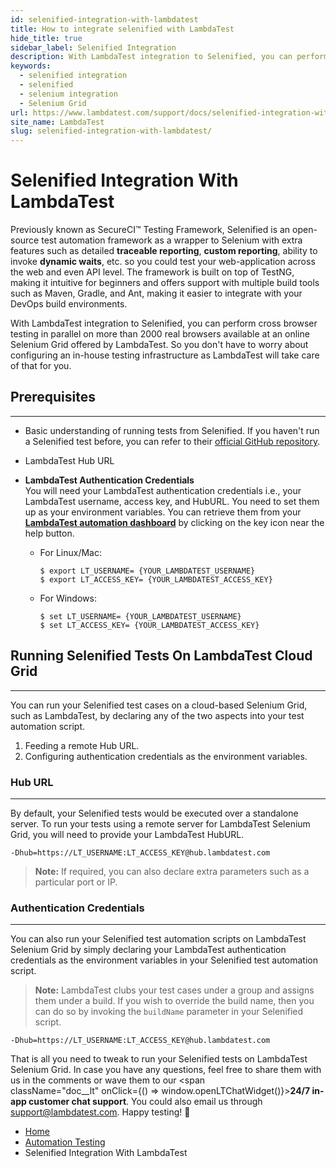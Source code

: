 ```yaml
---
id: selenified-integration-with-lambdatest
title: How to integrate selenified with LambdaTest
hide_title: true
sidebar_label: Selenified Integration
description: With LambdaTest integration to Selenified, you can perform cross browser testing in parallel on more than 2000 real browsers available at an online Selenium Grid offered by LambdaTest. So you don’t have to worry about configuring an in-house testing infrastructure as LambdaTest will take care of that for you.
keywords:
  - selenified integration
  - selenified
  - selenium integration
  - Selenium Grid
url: https://www.lambdatest.com/support/docs/selenified-integration-with-lambdatest/
site_name: LambdaTest
slug: selenified-integration-with-lambdatest/
--- 
```

# Selenified Integration With LambdaTest
Previously known as SecureCI™ Testing Framework, Selenified is an open-source test automation framework as a wrapper to Selenium with extra features such as detailed **traceable reporting**, **custom reporting**, ability to invoke **dynamic waits**, etc. so you could test your web-application across the web and even API level. The framework is built on top of TestNG, making it intuitive for beginners and offers support with multiple build tools such as Maven, Gradle, and Ant, making it easier to integrate with your DevOps build environments.

With LambdaTest integration to Selenified, you can perform cross browser testing in parallel on more than 2000 real browsers available at an online Selenium Grid offered by LambdaTest. So you don't have to worry about configuring an in-house testing infrastructure as LambdaTest will take care of that for you.

## Prerequisites
-----------------------------------------------------------------------------------------------------------------------------
* Basic understanding of running tests from Selenified. If you haven't run a Selenified test before, you can refer to their [official GitHub repository][1].
* LambdaTest Hub URL
* **LambdaTest Authentication Credentials**   
You will need your LambdaTest authentication credentials i.e., your LambdaTest username, access key, and HubURL. You need to set them up as your environment variables. You can retrieve them from your **[LambdaTest automation dashboard][2]** by clicking on the key icon near the help button.

   * For Linux/Mac:  

        ```
        $ export LT_USERNAME= {YOUR_LAMBDATEST_USERNAME}
        $ export LT_ACCESS_KEY= {YOUR_LAMBDATEST_ACCESS_KEY}
        ```

    * For Windows: 
        ```
        $ set LT_USERNAME= {YOUR_LAMBDATEST_USERNAME}
        $ set LT_ACCESS_KEY= {YOUR_LAMBDATEST_ACCESS_KEY}
        ```
## Running Selenified Tests On LambdaTest Cloud Grid
-----------------------------------------------------------------------------------------------------------------------------
You can run your Selenified test cases on a cloud-based Selenium Grid, such as LambdaTest, by declaring any of the two aspects into your test automation script.

1. Feeding a remote Hub URL.
2. Configuring authentication credentials as the environment variables.

### Hub URL
-----------------------------------------------------------------------------------------------------------------------------
By default, your Selenified tests would be executed over a standalone server. To run your tests using a remote server for LambdaTest Selenium Grid, you will need to provide your LambdaTest HubURL.

```
-Dhub=https://LT_USERNAME:LT_ACCESS_KEY@hub.lambdatest.com
```

>**Note:** If required, you can also declare extra parameters such as a particular port or IP.

### Authentication Credentials
***
You can also run your Selenified test automation scripts on LambdaTest Selenium Grid by simply declaring your LambdaTest authentication credentials as the environment variables in your Selenified test automation script.


>**Note:** LambdaTest clubs your test cases under a group and assigns them under a build. If you wish to override the build name, then you can do so by invoking the `buildName` parameter in your Selenified script.

```
-Dhub=https://LT_USERNAME:LT_ACCESS_KEY@hub.lambdatest.com
```

That is all you need to tweak to run your Selenified tests on LambdaTest Selenium Grid. In case you have any questions, feel free to share them with us in the comments or wave them to our <span className="doc__lt" onClick={() => window.openLTChatWidget()}>**24/7 in-app customer chat support**</span>. You could also email us through [support@lambdatest.com][3]. Happy testing! 🙂

[1]: https://github.com/Coveros/selenified
[2]: https://automation.lambdatest.com
[3]: mailto:support%40lambdatest.com

<nav aria-label="breadcrumbs">
  <ul className="breadcrumbs">
    <li className="breadcrumbs__item">
      <a className="breadcrumbs__link" href="https://www.lambdatest.com">Home</a>
    </li>
    <li className="breadcrumbs__item">
      <a className="breadcrumbs__link" href="/docs/getting-started-with-selenium-testing/">Automation Testing</a>
    </li>
    <li className="breadcrumbs__item breadcrumbs__item--active">
      <span className="breadcrumbs__link">Selenified Integration With LambdaTest</span>
    </li>
  </ul>
</nav>
  